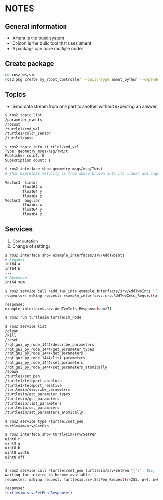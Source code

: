 # NOTES

## General information

- Ament is the build system
- Colcon is the build tool that uses ament
- A package can have multiple nodes

## Create package

```bash
cd ros2_ws/src
ros2 pkg create my_robot_controller --build-type ament_python --dependencies rclpy
```

## Topics

- Send data stream from one part to another without expecting an answer.

```bash
$ ros2 topic list
/parameter_events
/rosout
/turtle1/cmd_vel
/turtle1/color_sensor
/turtle1/pose

$ ros2 topic info /turtle1/cmd_vel
Type: geometry_msgs/msg/Twist
Publisher count: 0
Subscription count: 1

$ ros2 interface show geometry_msgs/msg/Twist
# This expresses velocity in free space broken into its linear and angular parts.

Vector3  linear
        float64 x
        float64 y
        float64 z
Vector3  angular
        float64 x
        float64 y
        float64 z
```

## Services

1. Computation
2. Change of settings

```bash
$ ros2 interface show example_interfaces/srv/AddTwoInts
# Request
int64 a
int64 b
---
# Response
int64 sum
```

```bash
$ ros2 service call /add_two_ints example_interfaces/srv/AddTwoInts "{'a': 2, 'b': 5}"
requester: making request: example_interfaces.srv.AddTwoInts_Request(a=2, b=5)

response:
example_interfaces.srv.AddTwoInts_Response(sum=7)
```

```bash
$ ros2 run turtlesim turtlesim_node

$ ros2 service list
/clear
/kill
/reset
/rqt_gui_py_node_1444/describe_parameters
/rqt_gui_py_node_1444/get_parameter_types
/rqt_gui_py_node_1444/get_parameters
/rqt_gui_py_node_1444/list_parameters
/rqt_gui_py_node_1444/set_parameters
/rqt_gui_py_node_1444/set_parameters_atomically
/spawn
/turtle1/set_pen
/turtle1/teleport_absolute
/turtle1/teleport_relative
/turtlesim/describe_parameters
/turtlesim/get_parameter_types
/turtlesim/get_parameters
/turtlesim/list_parameters
/turtlesim/set_parameters
/turtlesim/set_parameters_atomically

$ ros2 service type /turtle1/set_pen
turtlesim/srv/SetPen

$ ros2 interface show turtlesim/srv/SetPen
uint8 r
uint8 g
uint8 b
uint8 width
uint8 off
---

$ ros2 service call /turtle1/set_pen turtlesim/srv/SetPen "{'r': 255, 'g': 0, 'b': 0, 'width': 3, 'off': 0}"
waiting for service to become available...
requester: making request: turtlesim.srv.SetPen_Request(r=255, g=0, b=0, width=3, off=0)

response:
turtlesim.srv.SetPen_Response()
```
